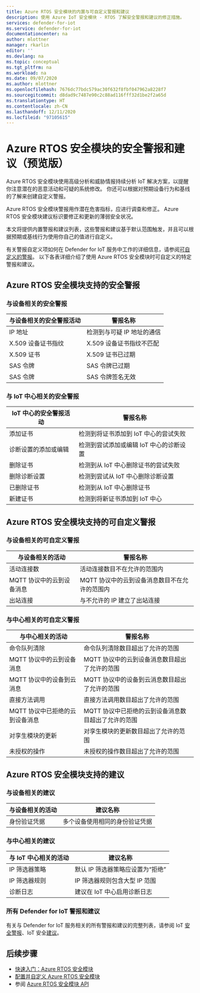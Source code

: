 ```yaml
---
title: Azure RTOS 安全模块的内置与可自定义警报和建议
description: 使用 Azure IoT 安全模块 - RTOS 了解安全警报和建议的修正措施。
services: defender-for-iot
ms.service: defender-for-iot
documentationcenter: na
author: mlottner
manager: rkarlin
editor: ''
ms.devlang: na
ms.topic: conceptual
ms.tgt_pltfrm: na
ms.workload: na
ms.date: 09/07/2020
ms.author: mlottner
ms.openlocfilehash: 7676dc77bdc579ac30f632f8fbf047962a8228f7
ms.sourcegitcommit: d8dad9c7487e90c2c88ad116fff32d1be2f2a65d
ms.translationtype: HT
ms.contentlocale: zh-CN
ms.lasthandoff: 12/11/2020
ms.locfileid: "97105615"
---
```

# <a name="security-module-for-azure-rtos-security-alerts-and-recommendations-preview"></a>Azure RTOS 安全模块的安全警报和建议（预览版）

Azure RTOS 安全模块使用高级分析和威胁情报持续分析 IoT 解决方案，以提醒你注意潜在的恶意活动和可疑的系统修改。 你还可以根据对预期设备行为和基线的了解来创建自定义警报。

Azure RTOS 安全模块警报用作潜在危害指标，应进行调查和修正。 Azure RTOS 安全模块建议标识要修正和更新的薄弱安全状况。 

本文将提供内置警报和建议列表，这些警报和建议基于默认范围触发，并且可以根据预期或基线行为使用你自己的值进行自定义。 

有关警报自定义项如何在 Defender for IoT 服务中工作的详细信息，请参阅[可自定义的警报](concept-customizable-security-alerts.md)。 以下各表详细介绍了使用 Azure RTOS 安全模块时可自定义的特定警报和建议。 

## <a name="security-module-for-azure-rtos-supported-security-alerts"></a>Azure RTOS 安全模块支持的安全警报

### <a name="device-related-security-alerts"></a>与设备相关的安全警报

|与设备相关的安全警报活动  |警报名称  |
|---------|---------|
|IP 地址| 检测到与可疑 IP 地址的通信|
|X.509 设备证书指纹|X.509 设备证书指纹不匹配|
|X.509 证书| X.509 证书已过期|
|SAS 令牌| SAS 令牌已过期|
|SAS 令牌| SAS 令牌签名无效|

### <a name="iot-hub-related-security-alerts"></a>与 IoT 中心相关的安全警报

|IoT 中心的安全警报活动  |警报名称  |
|---------|---------|
|添加证书    |  检测到将证书添加到 IoT 中心的尝试失败       |
|诊断设置的添加或编辑    | 检测到尝试添加或编辑 IoT 中心的诊断设置      |
|删除证书    |  检测到从 IoT 中心删除证书的尝试失败       |
|删除诊断设置    |  检测到尝试从 IoT 中心删除诊断设置      |
|已删除证书    | 检测到从 IoT 中心删除证书        |
|新建证书     |  检测到将新证书添加到 IoT 中心       |

## <a name="security-module-for-azure-rtos-supported-customizable-alerts"></a>Azure RTOS 安全模块支持的可自定义警报

### <a name="device-related-customizable-alerts"></a>与设备相关的可自定义警报

|与设备相关的活动 |警报名称  |
|---------|---------|
|活动连接数|活动连接数目不在允许的范围内|
|MQTT 协议中的云到设备消息|MQTT 协议中的云到设备消息数目不在允许的范围内|
|出站连接| 与不允许的 IP 建立了出站连接|

### <a name="hub-related-customizable-alerts"></a>与中心相关的可自定义警报 

|与中心相关的活动  |警报名称  |
|---------|---------|
|命令队列清除     |  命令队列清除数目超出了允许的范围       |
|MQTT 协议中的云到设备消息    |  MQTT 协议中的云到设备消息数目超出了允许的范围       |
|MQTT 协议中的设备到云消息    | MQTT 协议中的设备到云消息数目超出了允许的范围        |
|直接方法调用     |  直接方法调用数目超出了允许的范围       |
|MQTT 协议中已拒绝的云到设备消息     |   MQTT 协议中已拒绝的云到设备消息数目超出了允许的范围      |
|对孪生模块的更新     |  对孪生模块的更新数目超出了允许的范围       |
|未授权的操作    |  未授权的操作数目超出了允许的范围       |

## <a name="security-module-for-azure-rtos-supported-recommendations"></a>Azure RTOS 安全模块支持的建议

### <a name="device-related-recommendations"></a>与设备相关的建议

|与设备相关的活动  |建议名称 |
|---------|---------|
|身份验证凭据    |  多个设备使用相同的身份验证凭据       |

### <a name="hub-related-recommendations"></a>与中心相关的建议

|与 IoT 中心相关的活动  |建议名称 |
|---------|---------|
|IP 筛选器策略   |  默认 IP 筛选器策略应设置为“拒绝”  |
|IP 筛选器规则| IP 筛选器规则包含大型 IP 范围|
|诊断日志|建议在 IoT 中心启用诊断日志|

### <a name="all-defender-for-iot-alerts-and-recommendations"></a>所有 Defender for IoT 警报和建议

有关与 Defender for IoT 服务相关的所有警报和建议的完整列表，请参阅 IoT [安全警报](concept-security-alerts.md)、IoT 安全[建议](concept-recommendations.md)。

## <a name="next-steps"></a>后续步骤

- [快速入门：Azure RTOS 安全模块](quickstart-azure-rtos-security-module.md)
- [配置并自定义 Azure RTOS 安全模块](how-to-azure-rtos-security-module.md)
- 参阅 [Azure RTOS 安全模块 API](azure-rtos-security-module-api.md)